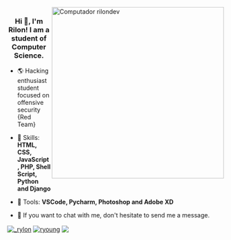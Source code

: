 <img src="https://raw.githubusercontent.com/MicaelliMedeiros/micaellimedeiros/master/image/computer-illustration.png" min-width="400px" max-width="400px" width="400px" align="right" alt="Computador rilondev">

<h3 align="center">Hi 👋, I'm Rilon! I am a student of Computer Science.</h3>

- 🌎 Hacking enthusiast student focused on offensive security {Red Team}

- 🦄 Skills: **HTML, CSS, JavaScript, PHP, Shell Script, Python and Django**

- 💼 Tools: **VSCode, Pycharm, Photoshop and Adobe XD**

- 💌 If you want to chat with me, don't hesitate to send me a message.
 
<p align="left">
<a href="https://twitter.com/_rylon" target="blank"><img align="center" src="https://img.shields.io/badge/Twitter-1DA1F2?style=for-the-badge&logo=twitter&logoColor=white" alt="_rylon"/></a>
<a href="https://t.me/ryoung" target="blank"><img align="center" src="https://img.shields.io/badge/Telegram-2CA5E0?style=for-the-badge&logo=telegram&logoColor=white" alt="ryoung"/></a>
 <a href = "mailto:rilon@protonmail.com"><img align="center" src="https://img.shields.io/badge/ProtonMail-8B89CC?style=for-the-badge&logo=protonmail&logoColor=white" target="_blank"></a>
</p>
